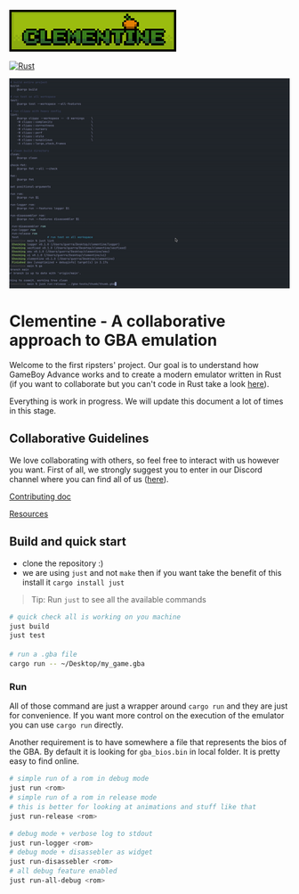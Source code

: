 
![Alt text](img/clementine_logo_200px.png?raw=true "Clementine_logo")

[![Rust](https://github.com/RIP-Comm/clementine/actions/workflows/rust.yml/badge.svg)](https://github.com/RIP-Comm/clementine/actions/workflows/rust.yml)

![](./extra/init.gif)

# Clementine - A collaborative approach to GBA emulation

Welcome to the first ripsters' project. Our goal is to understand how GameBoy Advance works and to create a modern emulator written in Rust (if you want to collaborate but you can't code in Rust take a look [here](https://doc.rust-lang.org/book/)).

Everything is work in progress. We will update this document a lot of times in this stage.


## Collaborative Guidelines

We love collaborating with others, so feel free to interact with us however you want. First of all, we strongly suggest you to enter in our Discord channel where you can find all of us ([here](https://discord.com/channels/919139369774891088/1013367016666714112)).

[Contributing doc](./CONTRIBUTING.md)

[Resources](https://github.com/RIP-Comm/clementine/wiki/Resources)

## Build and quick start

- clone the repository :)
- we are using `just` and not `make` then if you want take the benefit of this install it `cargo install just`

> Tip: Run `just` to see all the available commands 

```zsh
# quick check all is working on you machine
just build
just test

# run a .gba file
cargo run -- ~/Desktop/my_game.gba
```

### Run

All of those command are just a wrapper around `cargo run` and they are just for convenience.
If you want more control on the execution of the emulator you can use `cargo run` directly.

Another requirement is to have somewhere a file that represents the bios of the GBA. By default it is looking for `gba_bios.bin` in local folder. It is pretty easy to find online.

```zsh
# simple run of a rom in debug mode
just run <rom>
# simple run of a rom in release mode
# this is better for looking at animations and stuff like that
just run-release <rom>
```

```zsh
# debug mode + verbose log to stdout
just run-logger <rom>
# debug mode + disassebler as widget
just run-disassebler <rom>
# all debug feature enabled
just run-all-debug <rom>
```
